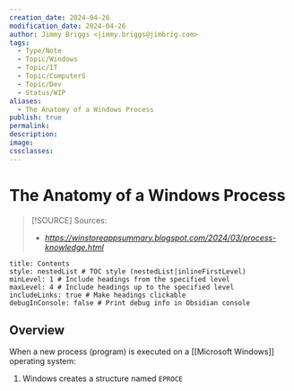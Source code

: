 ```yaml
---
creation_date: 2024-04-26
modification_date: 2024-04-26
author: Jimmy Briggs <jimmy.briggs@jimbrig.com>
tags:
  - Type/Note
  - Topic/Windows
  - Topic/IT
  - Topic/ComputerS
  - Topic/Dev
  - Status/WIP
aliases:
  - The Anatomy of a Windows Process
publish: true
permalink:
description:
image:
cssclasses:
---
```


# The Anatomy of a Windows Process

> [!SOURCE] Sources:
> - *https://winstoreappsummary.blogspot.com/2024/03/process-knowledge.html*

```table-of-contents
title: Contents 
style: nestedList # TOC style (nestedList|inlineFirstLevel)
minLevel: 1 # Include headings from the specified level
maxLevel: 4 # Include headings up to the specified level
includeLinks: true # Make headings clickable
debugInConsole: false # Print debug info in Obsidian console
```

## Overview

When a new process (program) is executed on a [[Microsoft Windows]] operating system:

1. Windows creates a structure named `EPROCE` 